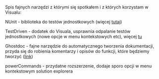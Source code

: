 Spis fajnych narzędzi z którymi się spotkałem i z których korzystam w Visualu:

NUnit - biblioteka do testów jednostkowych (więcej [tutaj](http://www.c-sharpcorner.com/UploadFile/Globalking/nunit01192006034629AM/nunit.aspx))

TestDriven - dodatek do Visuala, usprawnia odpalanie testów jednostkowych (nowe opcje w menu kontekstowych etc), więcej [tu](http://www.testdriven.net)

Ghostdoc - fajne narzędzie do automatycznego tworzenia dokumentacji, przyda się do robienia komentarzy i opisów do funkcji, które będziemy tworzyć ([link](http://www.roland-weigelt.de/ghostdoc))

powerCommands - przydatne rozszerzenie, dodaje sporo opcji w menu kontekstowym solution explorera